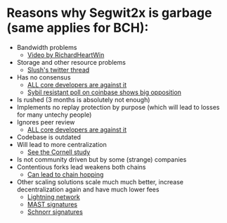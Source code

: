 # Reasons why Segwit2x is garbage (same applies for BCH):

* Bandwidth problems
  * [Video by RichardHeartWin](https://www.youtube.com/watch?time_continue=2941&v=iFJ2MZ3KciQ)
* Storage and other resource problems
  * [Slush's twitter thread](https://twitter.com/slushcz/status/895537494049030146)
* Has no consensus
  * [ALL core developers are against it](https://en.bitcoin.it/wiki/Segwit_support)
  * [Sybil resistant poll on coinbase shows big opposition](https://luke.dashjr.org/programs/kycpoll/answers.php)
* Is rushed (3 months is absolutely not enough)
* Implements no replay protection by purpose (which will lead to losses for many untechy people)
* Ignores peer review
  * [ALL core developers are against it](https://en.bitcoin.it/wiki/Segwit_support)
* Codebase is outdated
* Will lead to more centralization
  * [See the Cornell study](http://fc16.ifca.ai/bitcoin/papers/CDE+16.pdf)
* Is not community driven but by some (strange) companies
* Contentious forks lead weakens both chains
  * [Can lead to chain hopping](https://eprint.iacr.org/2017/731.pdf)
* Other scaling solutions scale much much better, increase decentralization again and have much lower fees 
  * [Lightning network](http://lightning.network/)
  * [MAST signatures](https://bitcoincore.org/en/2016/06/24/segwit-next-steps/#mast)
  * [Schnorr signatures](https://medium.com/@SDWouters/why-schnorr-signatures-will-help-solve-2-of-bitcoins-biggest-problems-today-9b7718e7861c)

